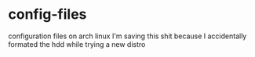 # config-files
configuration files on arch linux 
I'm saving this shit because I accidentally formated the hdd while trying a new distro 
